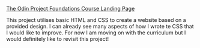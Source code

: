 [The Odin Project Foundations Course Landing Page](https://www.theodinproject.com/lessons/foundations-landing-page#project-solution)

This project utilises basic HTML and CSS to create a website based on a provided design. I can already see many aspects of how I wrote te CSS that I would like to improve. For now I am moving on with the curriculum but I would definitely like to revisit this project!

